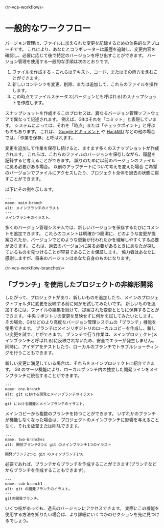 (rr-vcs-workflow)=
# 一般的なワークフロー

バージョン管理は、ファイルに加えられた変更を記録するための体系的なアプローチです。 これにより、あなたとコラボレーターは履歴を追跡し、変更内容を確認し、必要に応じて後で特定のバージョンを呼び出すことができます。 バージョン管理を使用する一般的な手順は次のとおりです。

1. ファイルを作成する - これらはテキスト、コード、またはその両方を含むことができます。
2. 新しいコンテンツを変更、削除、または追加して、これらのファイルを操作します。
3. この時点でファイルステータス(バージョンとも呼ばれる)のスナップショットを作成します。

スナップショットを作成するこのプロセスは、異なるバージョン管理ソフトウェアで異なって記述されます。 例えば、Gitはそれを「コミット」と表現しています。 システムによっては、それを「時点」または「チェックポイント」と呼ぶものもあります。 これは、 [Google ドキュメント](https://docs.google.com/) や [HackMD](http://hackmd.io/) などの他の場合では、「作業を保存」と呼ばれます。

変更を追加して作業を保存し続けると、ますます多くのスナップショットが作成されます。 これらは、これらのファイルのバージョンを保存しながら、履歴を記録すると考えることができます。 誤りのために以前のバージョンのファイルに戻る必要がある場合。 以前のアップデートについて考えを変えた場合 ご希望のバージョンでファイルにアクセスしたり、プロジェクト全体を過去の状態に戻すことができます。

以下にその例を示します。

```{figure} ../../figures/main-branch.png
---
name: main-branch
alt: メインブランチのイラスト
---
メインブランチのイラスト。
```

多くのバージョン管理システムでは、新しいバージョンを保存するたびにコメントを追加できます。 これらのコメントは明確かつ簡潔に、どのような変更が提案されたか、バージョンでどのような更新が行われたかを理解しやすくする必要があります。 これは、過去のバージョンに戻る必要があるときにあなたが探しているものを見つけることが容易であることを保証します。 協力者はあなたに感謝しますが、将来のバージョンはあなた自身のものになります。

(rr-vcs-workflow-branches)=
## 「ブランチ」を使用したプロジェクトの非線形開発

したがって、プロジェクトがあり、新しいものを追加したり、メインのプロジェクトフォルダに変更を反映する前に何かを試してみたいです。 新しいものを追加するには、ファイルの編集を続けて、提案された変更とともに保存することができます。 中央リポジトリの変更を反映せずに何かを試してみたいとします。 その場合、Gitなどのより高度なバージョン管理システムの「ブランチ」機能を使用できます。 ブランチはメインリポジトリのローカルコピーを作成し、新しい変更を試すことができます。 ブランチで行う作業は、メインプロジェクト(メインブランチと呼ばれる)に反映されないため、安全でエラーが発生しません。 同時に、アイデアをテストしたり、ローカルのブランチでトラブルシューティングを行うこともできます。

新しい変更に満足している場合は、それらをメインプロジェクトに紹介できます。 Git のマージ機能により、ローカルブランチ内の独立した開発ラインをメインブランチに統合することができます。

```{figure} ../../figures/one-branch.png
---
name: one-branch
alt: git における開発とメインブランチのイラスト
---
git における開発とメインブランチのイラスト。
```

メインコピーから複数のブランチを持つことができます。 いずれかのブランチが機能しなくなった場合は、プロジェクトのメインブランチに影響を与えることなく、それを放棄または削除できます。

```{figure} ../../figures/two-branches.png
---
name: two-branches
alt: 開発ブランチ2つと git のメインブランチ1つのイラスト
---
開発ブランチ2つと git のメインブランチ1つ。
```

必要であれば、ブランチからブランチを作成することができます(ブランチなどからブランチを作成することもできます)。

```{figure} ../../figures/sub-branch.png
---
name: sub-branch1
alt: git の開発ブランチのイラスト。
---
gitの開発ブランチ。
```

いくつ枝があっても、過去のバージョンにアクセスできます。 実際にこの機能を使用する方法を知りたい場合は、より詳細にいくつかのセクションを先に見つけるでしょう。
